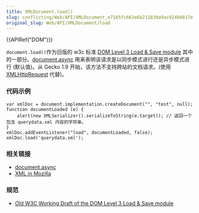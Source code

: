 ```yaml
---
title: XMLDocument.load()
slug: conflicting/Web/API/XMLDocument_e7165fc663e6b211830a9ac924b0817e
original_slug: Web/API/XMLDocument/load
---
```


{{APIRef("DOM")}}

`document.load()`作为旧版的 w3c 标准 [DOM Level 3 Load & Save module](http://www.w3.org/TR/2003/WD-DOM-Level-3-LS-20030619/load-save.html#LS-DocumentLS) 其中的一部分。[document.async](/zh-CN/DOM/document.async) 用来表明该请求是以同步模式进行还是异步模式进行 (默认值)。从 Gecko 1.9 开始，该方法不支持跨站的文档请求。(使用 [XMLHttpRequest](/zh-CN/DOM/XMLHttpRequest) 代替)。

### 代码示例

```plain
var xmlDoc = document.implementation.createDocument("", "test", null);
function documentLoaded (e) {
    alert(new XMLSerializer().serializeToString(e.target)); // 返回一个包含 querydata.xml 内容的字符串。
}
xmlDoc.addEventListener("load", documentLoaded, false);
xmlDoc.load('querydata.xml');
```

### 相关链接

- [document.async](/zh-CN/DOM/document.async)
- [XML in Mozilla](/zh-CN/XML_in_Mozilla)

### 规范

- [Old W3C Working Draft of the DOM Level 3 Load & Save module](http://www.w3.org/TR/2003/WD-DOM-Level-3-LS-20030619/load-save.html#LS-DocumentLS)
